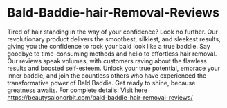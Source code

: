# Bald-Baddie-hair-Removal-Reviews
Tired of hair standing in the way of your confidence? 
Look no further.
Our revolutionary product delivers the smoothest, silkiest, and sleekest results, giving you the confidence to rock your bald look like a true baddie. 
Say goodbye to time-consuming methods and hello to effortless hair removal. 
Our reviews speak volumes, with customers raving about the flawless results and boosted self-esteem.
Unlock your true potential, embrace your inner baddie, and join the countless others who have experienced the transformative power of Bald Baddie. Get ready to shine, because greatness awaits.
For complete details: Visit here 
https://beautysalonorbit.com/bald-baddie-hair-removal-reviews/
